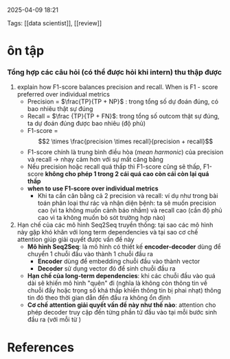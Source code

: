 2025-04-09 18:21


Tags: [[data scientist]], [[review]] 

# ôn tập
### Tổng hợp các câu hỏi (có thể được hỏi khi intern) thu thập được 

1. explain how F1-score balances precision and recall. When is F1 - score preferred over individual metrics
	- Precision = $\frac{TP}{TP + NP}$ : trong tổng số dự đoán đúng, có bao nhiêu thật sự đúng
	- Recall = $\frac {TP}{TP + FN}$: trong tổng số outcom thật sự đúng, ta dự đoán đúng được bao nhiêu (độ phủ)
	- F1-score = $$2 \times \frac{precision \times recall}{precision + recall}$$
	- F1-score chính là trung bình điều hòa (*mean harmonic*) của precision và recall -> nhạy cảm hơn với sự mất căng bằng
	- Nếu precision hoặc recall quá thấp thì F1-score cũng sẽ thấp, F1-score **không cho phép 1 trong 2 cái quá cao còn cái còn lại quá thấp**
	- **when to use F1-score over individual metrics** 
		- Khi ta cần cân bằng cả 2 precision và recall: ví dụ như trong bài toán phân loại thư rác và nhận diện bệnh: ta sẽ muốn precision cao (vì ta không muốn cảnh báo nhầm) và recall cao (cần độ phủ cao vì ta không muốn bỏ sót trường hợp nào)
2. Hạn chế của các mô hình Seq2Seq truyền thống: tại sao các mô hình này gặp khó khăn với long term dependencies và tại sao cơ chế attention giúp giải quyết được vấn đề này
	- **Mô hình Seq2Seq**: là mô hình có thiết kế **encoder-decoder** dùng để chuyển 1 chuỗi đầu vào thành 1 chuỗi đầu ra
		- **Encoder** dùng để embedding chuỗi đầu vào thành vector
		- **Decoder** sử dụng vector đó để sinh chuỗi đầu ra
	- **Hạn chế của long-term dependencies**: khi các chuỗi đầu vào quá dài sẽ khiến mô hình "quên" đi (nghĩa là không còn thông tin về chuỗi đấy hoặc trọng số khá thấp khiến thông tin bị phai nhạt) thông tin đó theo thời gian dẫn đến đầu ra không ổn định
	- **Cơ chế attention giải quyết vấn đề này như thế nào**: attention cho phép decoder truy cập đến từng phần tử đầu vào tại mỗi bước sinh đầu ra (với mỗi từ )
# References
